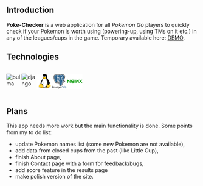 ## Introduction

**Poke-Checker** is a web application for all *Pokemon Go* players to quickly check if your Pokemon is worth using (powering-up, using TMs on it etc.) in any of the leagues/cups in the game.
Temporary available here: [DEMO](http://68.183.73.3/).


## Technologies
<p style="display: inline-block;"><a href="https://bulma.io/" target="_blank" rel="noreferrer"> <img align="left" src="https://raw.githubusercontent.com/gilbarbara/logos/804dc257b59e144eaca5bc6ffd16949752c6f789/logos/bulma.svg" alt="bulma" width="40" height="40"/> </a> <a href="https://www.djangoproject.com/" target="_blank" rel="noreferrer"> <img align="left" src="https://cdn.worldvectorlogo.com/logos/django.svg" alt="django" width="40" height="40"/> </a> <a href="https://www.linux.org/" target="_blank" rel="noreferrer"> <img align="left" src="https://raw.githubusercontent.com/devicons/devicon/master/icons/linux/linux-original.svg" alt="linux" width="40" height="40"/> </a> <a href="https://www.postgresql.org" target="_blank" rel="noreferrer"> <img align="left" src="https://raw.githubusercontent.com/devicons/devicon/master/icons/postgresql/postgresql-original-wordmark.svg" alt="postgresql" width="40" height="40"/> </a> <a href="https://www.nginx.com" target="_blank" rel="noreferrer"> <img align="left" src="https://raw.githubusercontent.com/devicons/devicon/master/icons/nginx/nginx-original.svg" alt="nginx" width="40" height="40"/> </a></p>


## Plans
This app needs more work but the main functionality is done. Some points from my to do list:
- update Pokemon names list (some new Pokemon are not available),
- add data from closed cups from the past (like Little Cup),
- finish About page,
- finish Contact page with a form for feedback/bugs,
- add score feature in the results page
- make polish version of the site.



